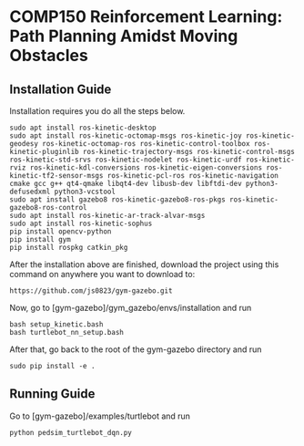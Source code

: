 # COMP150 Reinforcement Learning: Path Planning Amidst Moving Obstacles

## Installation Guide ##
Installation requires you do all the steps below.
```
sudo apt install ros-kinetic-desktop
sudo apt install ros-kinetic-octomap-msgs ros-kinetic-joy ros-kinetic-geodesy ros-kinetic-octomap-ros ros-kinetic-control-toolbox ros-kinetic-pluginlib ros-kinetic-trajectory-msgs ros-kinetic-control-msgs ros-kinetic-std-srvs ros-kinetic-nodelet ros-kinetic-urdf ros-kinetic-rviz ros-kinetic-kdl-conversions ros-kinetic-eigen-conversions ros-kinetic-tf2-sensor-msgs ros-kinetic-pcl-ros ros-kinetic-navigation cmake gcc g++ qt4-qmake libqt4-dev libusb-dev libftdi-dev python3-defusedxml python3-vcstool
sudo apt install gazebo8 ros-kinetic-gazebo8-ros-pkgs ros-kinetic-gazebo8-ros-control
sudo apt install ros-kinetic-ar-track-alvar-msgs
sudo apt install ros-kinetic-sophus
pip install opencv-python
pip install gym
pip install rospkg catkin_pkg
```
After the installation above are finished, download the project using this command on anywhere you want to download to:
```
https://github.com/js0823/gym-gazebo.git
```
Now, go to [gym-gazebo]/gym_gazebo/envs/installation and run
```
bash setup_kinetic.bash
bash turtlebot_nn_setup.bash
```

After that, go back to the root of the gym-gazebo directory and run
```
sudo pip install -e .
```

## Running Guide ##
Go to [gym-gazebo]/examples/turtlebot and run
```
python pedsim_turtlebot_dqn.py
```